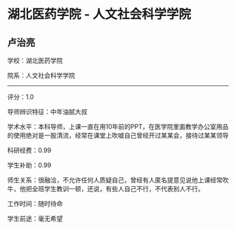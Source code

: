 # 湖北医药学院 - 人文社会科学学院

## 卢治亮

学校：湖北医药学院

院系：人文社会科学学院

* * *

评分：1.0

导师辨识特征：中年油腻大叔

学术水平：本科导师，上课一直在用10年前的PPT，在医学院里面教学办公室用品的使用绝对是一股清流，经常在课堂上吹嘘自己曾经开过某某会，接待过某某领导

科研经费：0.99

学生补助：0.99

师生关系：很融洽，不允许任何人质疑自己，曾经有人匿名提意见说他上课经常吹牛，他把全班学生教训一顿，还说，有些人自己不行，不代表别人不行。

工作时间：随时待命

学生前途：毫无希望